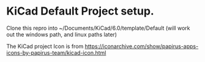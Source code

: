 # KiCad Default Project setup.

Clone this repro into ~/Documents/KiCad/6.0/template/Default (will work out the windows path, and linux paths later)




The KiCad project Icon is from https://iconarchive.com/show/papirus-apps-icons-by-papirus-team/kicad-icon.html
